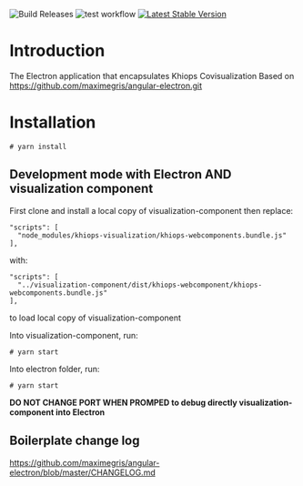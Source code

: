![Build Releases](https://github.com/KhiopsML/kc-electron/actions/workflows/release.yml/badge.svg) ![test workflow](https://github.com/KhiopsML/khiops-visualization/actions/workflows/test.yml/badge.svg) [![Latest Stable Version](https://img.shields.io/github/v/release/KhiopsML/kc-electron?label=Latest%20stable%20version)](https://github.com/KhiopsML/kc-electron/releases)

# Introduction
The Electron application that encapsulates Khiops Covisualization
Based on https://github.com/maximegris/angular-electron.git

# Installation

```
# yarn install
```

## Development mode with Electron AND visualization component

First clone and install a local copy of visualization-component
then replace:

```
"scripts": [
  "node_modules/khiops-visualization/khiops-webcomponents.bundle.js"
],
```

with:

```
"scripts": [
  "../visualization-component/dist/khiops-webcomponent/khiops-webcomponents.bundle.js"
],
```

to load local copy of visualization-component

Into visualization-component, run:

```
# yarn start
```

Into electron folder, run:

```
# yarn start
```

**DO NOT CHANGE PORT WHEN PROMPED to debug directly visualization-component into Electron**

## Boilerplate change log

https://github.com/maximegris/angular-electron/blob/master/CHANGELOG.md
